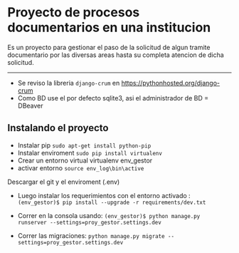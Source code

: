 # Proyecto de procesos documentarios en una institucion
Es un proyecto para gestionar el paso de la solicitud de algun tramite documentario por las diversas areas hasta su completa atencion de dicha solicitud.

---
- Se reviso la libreria `django-crum` en https://pythonhosted.org/django-crum
- Como BD use el por defecto sqlite3, asi el administrador de BD = DBeaver

## Instalando el proyecto

- Instalar pip `sudo apt-get install python-pip`
- Instalar enviroment `sudo pip install virtualenv`
- Crear un entorno virtual virtualenv env_gestor
- activar entorno `source env_log\bin\active`


 Descargar el git y el enviroment (.env)
 - Luego instalar los requerimientos con el entorno activado :
 `(env_gestor)$ pip install --upgrade -r requirements/dev.txt`

 - Correr en la consola usando:
 `(env_gestor)$ python manage.py runserver --settings=proy_gestor.settings.dev`

 - Correr las migraciones:
  `python manage.py migrate --settings=proy_gestor.settings.dev`
